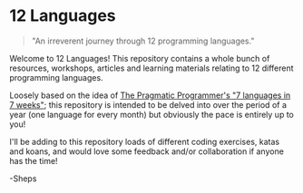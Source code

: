 # 12 Languages

> "An irreverent journey through 12 programming languages."

Welcome to 12 Languages! This repository contains a whole bunch of resources, workshops, articles and learning materials relating to 12 different programming languages.  

Loosely based on the idea of [The Pragmatic Programmer's "7 languages in 7 weeks"](https://pragprog.com/book/btlang/seven-languages-in-seven-weeks); this repository is intended to be delved into over the period of a year (one language for every month) but obviously the pace is entirely up to you!

I'll be adding to this repository loads of different coding exercises, katas and koans, and would love some feedback and/or collaboration if anyone has the time!

-Sheps